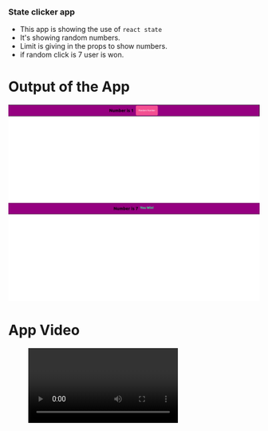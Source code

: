 ### State clicker app
- This app is showing the use of ```react state```
- It's showing random numbers.
- Limit is giving in the props to show numbers.
- if random click is 7 user is won.

# Output of the App
![](clicker1.png)
![](clicker2.png)

# App Video
<figure class="video_container">
  <video controls="true" allowfullscreen="true" poster="">
    <source src="clicker.webm" type="video/webm">
  </video>
</figure>
